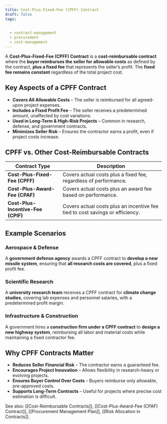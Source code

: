 ```yaml
---
title: Cost-Plus-Fixed-Fee (CPFF) Contract
draft: false
tags:
  
  
  - contract-management
  - procurement
  - cost-management
---
```


A **Cost-Plus-Fixed-Fee (CPFF) Contract** is a **cost-reimbursable contract** where the **buyer reimburses the seller for allowable costs** as defined by the contract, **plus a fixed fee** that represents the seller’s profit. The **fixed fee remains constant** regardless of the total project cost.

## **Key Aspects of a CPFF Contract**
- **Covers All Allowable Costs** – The seller is reimbursed for all agreed-upon project expenses.
- **Includes a Fixed Profit Fee** – The seller receives a predetermined amount, unaffected by cost variations.
- **Used in Long-Term & High-Risk Projects** – Common in research, defense, and government contracts.
- **Minimizes Seller Risk** – Ensures the contractor earns a profit, even if project costs increase.

## **CPFF vs. Other Cost-Reimbursable Contracts**
| **Contract Type**         | **Description** |
|---------------------------|------------------------------------------------|
| **Cost-Plus-Fixed-Fee (CPFF)** | Covers actual costs plus a fixed fee, regardless of performance. |
| **Cost-Plus-Award-Fee (CPAF)** | Covers actual costs plus an award fee based on performance. |
| **Cost-Plus-Incentive-Fee (CPIF)** | Covers actual costs plus an incentive fee tied to cost savings or efficiency. |

## **Example Scenarios**

### **Aerospace & Defense**
A **government defense agency** awards a CPFF contract to **develop a new missile system**, ensuring that **all research costs are covered**, plus a fixed profit fee.

### **Scientific Research**
A **university research team** receives a CPFF contract for **climate change studies**, covering lab expenses and personnel salaries, with a predetermined profit margin.

### **Infrastructure & Construction**
A government hires a **construction firm under a CPFF contract** to **design a new highway system**, reimbursing all labor and material costs while maintaining a fixed contractor fee.

## **Why CPFF Contracts Matter**
- **Reduces Seller Financial Risk** – The contractor earns a guaranteed fee.
- **Encourages Project Innovation** – Allows flexibility in research-heavy or evolving projects.
- **Ensures Buyer Control Over Costs** – Buyers reimburse only allowable, pre-approved costs.
- **Supports Long-Term Contracts** – Useful for projects where precise cost estimation is difficult.

See also: [[Cost-Reimbursable Contracts]], [[Cost-Plus-Award-Fee (CPAF) Contract]], [[Procurement Management Plan]], [[Risk Allocation in Contracts]].
